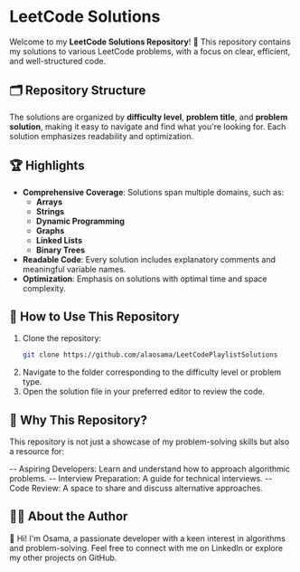 # LeetCode Solutions

Welcome to my **LeetCode Solutions Repository**! 🎯 This repository contains my solutions to various LeetCode problems, with a focus on clear, efficient, and well-structured code.

## 🗂️ Repository Structure

The solutions are organized by **difficulty level**, **problem title**, and **problem solution**, making it easy to navigate and find what you're looking for. Each solution emphasizes readability and optimization.

## 🏆 Highlights

- **Comprehensive Coverage**: Solutions span multiple domains, such as:
  - **Arrays**
  - **Strings**
  - **Dynamic Programming**
  - **Graphs**
  - **Linked Lists**
  - **Binary Trees**
- **Readable Code**: Every solution includes explanatory comments and meaningful variable names.
- **Optimization**: Emphasis on solutions with optimal time and space complexity.

## 🚀 How to Use This Repository

1. Clone the repository:
   ```bash
   git clone https://github.com/alaosama/LeetCodePlaylistSolutions


2. Navigate to the folder corresponding to the difficulty level or problem type.
3. Open the solution file in your preferred editor to review the code.

## 🌟 Why This Repository?
This repository is not just a showcase of my problem-solving skills but also a resource for:

-- Aspiring Developers: Learn and understand how to approach algorithmic problems.
-- Interview Preparation: A guide for technical interviews.
-- Code Review: A space to share and discuss alternative approaches.

## 🧑‍💻 About the Author
👋 Hi! I'm Osama, a passionate developer with a keen interest in algorithms and problem-solving. Feel free to connect with me on LinkedIn or explore my other projects on GitHub.



